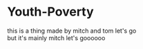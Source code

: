 # Youth-Poverty
this is a thing made by mitch and tom let's go <br />
but it's mainly mitch let's goooooo
